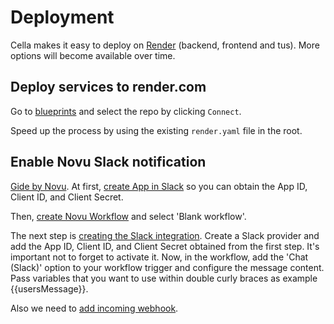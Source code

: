 # Deployment

Cella makes it easy to deploy on [Render](https://www.render.com) (backend, frontend and tus). More options will become available over time.

## Deploy services to render.com

Go to [blueprints](https://dashboard.render.com/select-repo?type=blueprint) and select the repo by clicking `Connect`.

Speed up the process by using the existing `render.yaml` file in the root.

## Enable Novu Slack notification

[Gide by Novu](https://docs.novu.co/guides/slack-guide).
At first, [create App in Slack](https://api.slack.com/apps) so you can obtain the App ID, Client ID, and Client Secret.

Then, [create Novu Workflow](https://web.novu.co/workflows?page=1&size=10) and select 'Blank workflow'.

The next step is [creating the Slack integration](https://web.novu.co/integrations). Create a Slack provider and add the App ID, Client ID, and Client Secret obtained from the first step. It's important not to forget to activate it. Now, in the workflow, add the 'Chat (Slack)' option to your workflow trigger and configure the message content. Pass variables that you want to use within double curly braces as example {{usersMessage}}.

Also we need to [add incoming webhook](https://api.slack.com/apps/A074GBPK6A1/incoming-webhooks?).
